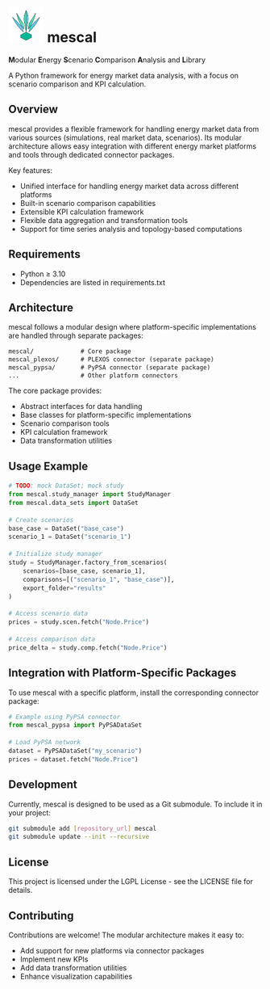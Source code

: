 

# <img src="assets/logo_no_text_no_bg.svg" width="70" height="70" alt="logo"> mescal 
**M**odular **E**nergy **S**cenario **C**omparison **A**nalysis and **L**ibrary

A Python framework for energy market data analysis, with a focus on scenario comparison and KPI calculation.

## Overview

mescal provides a flexible framework for handling energy market data from various sources (simulations, real market data, scenarios). Its modular architecture allows easy integration with different energy market platforms and tools through dedicated connector packages.

Key features:
- Unified interface for handling energy market data across different platforms
- Built-in scenario comparison capabilities
- Extensible KPI calculation framework
- Flexible data aggregation and transformation tools
- Support for time series analysis and topology-based computations

## Requirements

- Python ≥ 3.10
- Dependencies are listed in requirements.txt

## Architecture

mescal follows a modular design where platform-specific implementations are handled through separate packages:

```
mescal/             # Core package
mescal_plexos/      # PLEXOS connector (separate package)
mescal_pypsa/       # PyPSA connector (separate package)
...                 # Other platform connectors
```

The core package provides:
- Abstract interfaces for data handling
- Base classes for platform-specific implementations
- Scenario comparison tools
- KPI calculation framework
- Data transformation utilities

## Usage Example

```python
# TODO: mock DataSet; mock study
from mescal.study_manager import StudyManager
from mescal.data_sets import DataSet

# Create scenarios
base_case = DataSet("base_case")
scenario_1 = DataSet("scenario_1")

# Initialize study manager
study = StudyManager.factory_from_scenarios(
    scenarios=[base_case, scenario_1],
    comparisons=[("scenario_1", "base_case")],
    export_folder="results"
)

# Access scenario data
prices = study.scen.fetch("Node.Price")

# Access comparison data
price_delta = study.comp.fetch("Node.Price")
```

## Integration with Platform-Specific Packages

To use mescal with a specific platform, install the corresponding connector package:

```python
# Example using PyPSA connector
from mescal_pypsa import PyPSADataSet

# Load PyPSA network
dataset = PyPSADataSet("my_scenario")
prices = dataset.fetch("Node.Price")
```

## Development

Currently, mescal is designed to be used as a Git submodule. To include it in your project:

```bash
git submodule add [repository_url] mescal
git submodule update --init --recursive
```

## License

This project is licensed under the LGPL License - see the LICENSE file for details.

## Contributing

Contributions are welcome! The modular architecture makes it easy to:
- Add support for new platforms via connector packages
- Implement new KPIs
- Add data transformation utilities
- Enhance visualization capabilities